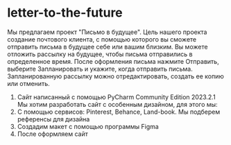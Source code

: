 # letter-to-the-future
Мы предлагаем проект "Письмо в будущее". Цель нашего проекта создание почтового клиента, с помощью которого вы сможете отправить письма в будущее себе или вашим близким. Вы можете отложить рассылку на будущее, чтобы письма отправились в определенное время. После оформления письма нажмите Отправить, выберите Запланировать и укажите, когда отправить письма. Запланированную рассылку можно отредактировать, создать ее копию или отменить.
  1. Сайт написанный с помощью PyCharm Community Edition 2023.2.1
     Мы хотим разработать сайт с особенным дизайном, для этого мы:
  1. С помощью сервисов: Pinterest, Behance, Land-book. Мы подберем референсы для дизайна
  2. Создадим макет с помощью программы Figma
  3. После оформляем сайт   
